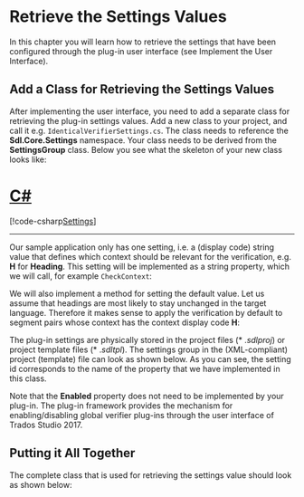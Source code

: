 Retrieve the Settings Values
======
In this chapter you will learn how to retrieve the settings that have been configured through the plug-in user interface (see Implement the User Interface).

Add a Class for Retrieving the Settings Values
------

After implementing the user interface, you need to add a separate class for retrieving the plug-in settings values. Add a new class to your project, and call it e.g. `IdenticalVerifierSettings.cs`. The class needs to reference the **Sdl.Core.Settings** namespace. Your class needs to be derived from the **SettingsGroup** class. Below you see what the skeleton of your new class looks like:

# [C#](#tab/tabid-1)
[!code-csharp[Settings](code_samples/Settings.aml#L24-L30)]
***

Our sample application only has one setting, i.e. a (display code) string value that defines which context should be relevant for the verification, e.g. **H** for **Heading**. This setting will be implemented as a string property, which we will call, for example `CheckContext`:

We will also implement a method for setting the default value. Let us assume that headings are most likely to stay unchanged in the target language. Therefore it makes sense to apply the verification by default to segment pairs whose context has the context display code **H**:

The plug-in settings are physically stored in the project files (* .*sdlproj*) or project template files (* .*sdltpl*). The settings group in the (XML-compliant) project (template) file can look as shown below. As you can see, the setting id corresponds to the name of the property that we have implemented in this class.

Note that the **Enabled** property does not need to be implemented by your plug-in. The plug-in framework provides the mechanism for enabling/disabling global verifier plug-ins through the user interface of Trados Studio 2017.

Putting it All Together
----
The complete class that is used for retrieving the settings value should look as shown below: